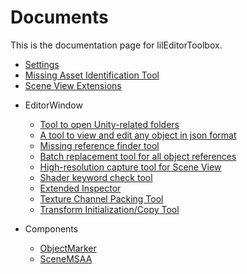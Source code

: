 ﻿# Documents

This is the documentation page for lilEditorToolbox.

<div class="table-of-contents">
    <ul>
    <li><a href="./Settings">Settings</a></li>
    <li><a href="./Grimoire">Missing Asset Identification Tool</a></li>
    <li><a href="./SceneExtension">Scene View Extensions</a></li>
    <li><p>EditorWindow</p>
        <ul>
            <li><a href="./EditorWindow/FolderOpener">Tool to open Unity-related folders</a></li>
            <li><a href="./EditorWindow/JsonObjectViewer">A tool to view and edit any object in json format</a></li>
            <li><a href="./EditorWindow/MissingFinder">Missing reference finder tool</a></li>
            <li><a href="./EditorWindow/ReferenceReplacer">Batch replacement tool for all object references</a></li>
            <li><a href="./EditorWindow/SceneCapture">High-resolution capture tool for Scene View</a></li>
            <li><a href="./EditorWindow/ShaderKeywordViewer">Shader keyword check tool</a></li>
            <li><a href="./EditorWindow/TabInspector">Extended Inspector</a></li>
            <li><a href="./EditorWindow/TexturePacker">Texture Channel Packing Tool</a></li>
            <li><a href="./EditorWindow/TransformResetter">Transform Initialization/Copy Tool</a></li>
        </ul>
    </li>
    <li><p>Components</p>
        <ul>
            <li><a href="./Components/ObjectMarker">ObjectMarker</a></li>
            <li><a href="./Components/SceneMSAA">SceneMSAA</a></li>
        </ul>
    </li>
    </ul>
</div>
